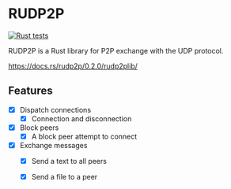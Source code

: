 # RUDP2P
[![Rust tests](https://github.com/gr3gdev/rudp2p/actions/workflows/rust.yml/badge.svg)](https://github.com/gr3gdev/rudp2p/actions/workflows/rust.yml)

RUDP2P is a Rust library for P2P exchange with the UDP protocol.

https://docs.rs/rudp2p/0.2.0/rudp2plib/

## Features

- [X] Dispatch connections
    - [X] Connection and disconnection

- [X] Block peers
    - [X] A block peer attempt to connect

- [X] Exchange messages
    - [X] Send a text to all peers
    - [X] Send a file to a peer

